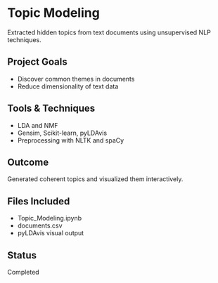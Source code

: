 # Topic Modeling

Extracted hidden topics from text documents using unsupervised NLP techniques.

## Project Goals
- Discover common themes in documents
- Reduce dimensionality of text data

## Tools & Techniques
- LDA and NMF
- Gensim, Scikit-learn, pyLDAvis
- Preprocessing with NLTK and spaCy

## Outcome
Generated coherent topics and visualized them interactively.

## Files Included
- Topic_Modeling.ipynb
- documents.csv
- pyLDAvis visual output

## Status
Completed
